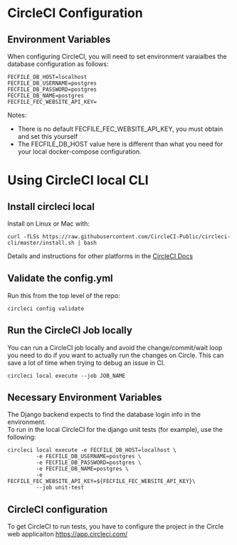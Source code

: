 # CircleCI Configuration
## Environment Variables
When configuring CircleCI, you will need to set environment varaialbes the database
configuration as follows:
```
FECFILE_DB_HOST=localhost 
FECFILE_DB_USERNAME=postgres 
FECFILE_DB_PASSWORD=postgres 
FECFILE_DB_NAME=postgres 
FECFILE_FEC_WEBSITE_API_KEY=
```
Notes:
* There is no default FECFILE_FEC_WEBSITE_API_KEY, you must obtain and set this yourself
* The FECFILE_DB_HOST value here is different than what you need for your local docker-compose configuration.

# Using CircleCI local CLI 

## Install circleci local
Install on Linux or Mac with:
```
curl -fLSs https://raw.githubusercontent.com/CircleCI-Public/circleci-cli/master/install.sh | bash
```

Details and instructions for other platforms in the [CircleCI Docs](https://circleci.com/docs/2.0/local-cli/)

## Validate the config.yml
Run this from the top level of the repo:
```
circleci config validate
```

## Run the CircleCI Job locally
You can run a CircleCI job locally and avoid the change/commit/wait loop you need to 
do if you want to actually run the changes on Circle. 
This can save a lot of time when trying to debug an issue in CI.
```
circleci local execute --job JOB_NAME
```

## Necessary Environment Variables
The Django backend expects to find the database login info in the environment.  
To run in the local CircleCI for the django unit tests (for example), use the following:

```
circleci local execute -e FECFILE_DB_HOST=localhost \
         -e FECFILE_DB_USERNAME=postgres \
         -e FECFILE_DB_PASSWORD=postgres \
         -e FECFILE_DB_NAME=postgres \
         -e FECFILE_FEC_WEBSITE_API_KEY=${FECFILE_FEC_WEBSITE_API_KEY}\
         --job unit-test
```

## CircleCI configuration
To get CircleCI to run tests, you have to configure the
project in the Circle web applicaiton https://app.circleci.com/
